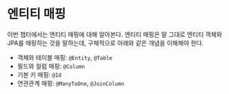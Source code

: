 # 엔티티 매핑

이번 챕터에서는 엔티티 매핑에 대해 알아본다. 엔티티 매핑은 말 그대로 엔티티 객체와 JPA를 매핑하는 것을 말하는데, 구체적으로 아래와 같은 개념을 이해해야 한다.

- 객체와 테이블 매핑: `@Entity`, `@Table`
- 필드와 컬럼 매핑: `@Column`
- 기본 키 매핑: `@Id`
- 연관관계 매핑: `@ManyToOne`, `@JoinColumn`
